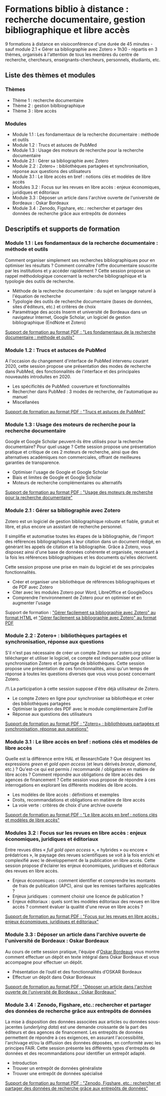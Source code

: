 
# Formations biblio à distance : recherche documentaire, gestion bibliographique et libre accès

9 formations à distance en visioconférence d'une durée de 45 minutes - sauf module 2.1 « Gérer sa bibliographie avec Zotero » 1h30 - répartis en 3 thèmes, organisés à l'attention de tous les membres du centre de recherche, chercheurs, enseignants-chercheurs, personnels, étudiants, etc.


## Liste des thèmes et modules

### Thèmes

 * Thème 1 : recherche documentaire
 * Thème 2 : gestion biblbiographique
 * Thème 3 : libre accès

### Modules

 * Module 1.1 : Les fondamentaux de la recherche documentaire : méthode et outils 
 * Module 1.2 : Trucs et astuces de PubMed 
 * Module 1.3 : Usage des moteurs de recherche pour la recherche documentaire 
 * Module 2.1 : Gérer sa bibliographie avec Zotero 
 * Module 2.2 : Zotero+ : bibliothèques partagées et synchronisation, réponse aux questions des utilisateurs
 * Module 3.1 : Le libre accès en bref : notions clés et modèles de libre accès 
 * Modules 3.2 : Focus sur les revues en libre accès : enjeux économiques, juridiques et éditoriaux 
 * Module 3.3 : Déposer un article dans l'archive ouverte de l'université de Bordeaux : Oskar Bordeaux 
 * Module 3.4 : Zenodo, Figshare, etc.: rechercher et partager des données de recherche grâce aux entrepôts de données 


## Descriptifs et supports de formation

### Module 1.1 : Les fondamentaux de la recherche documentaire : méthode et outils

Comment organiser simplement ses recherches bibliographiques pour en optimiser les résultats ?  Comment connaître l'offre documentaire souscrite par les institutions et y accéder rapidement ?  Cette session propose un rappel méthodologique concernant la recherche bibliographique et la typologie des outils de recherche.

 * Méthode de la recherche documentaire : du sujet en langage naturel à l'équation de recherche
 * Typologie des outils de recherche documentaire (bases de données, sites d'éditeurs, etc.) et critères de choix
 * Paramétrage des accès Inserm et université de Bordeaux dans un navigateur Internet, Google Scholar, un logiciel de gestion bibliographique (EndNote et Zotero)

[Support de formation au format PDF : "Les fondamentaux de la recherche documentaire : méthode et outils"](https://github.com/fflamerie/formbiblio/blob/main/docs/module1-1_rech_biblio.pdf)

### Module 1.2 : Trucs et astuces de PubMed

A l'occasion du changement d'interface de PubMed intervenu courant 2020, cette session propose une présentation des modes de recherche dans PubMed, des fonctionnalités de l'interface et des principales nouveautés introduites en 2020.

 * Les spécificités de PubMed: couverture et fonctionnalités
 * Rechercher dans PubMed : 3 modes de recherche, de l'automatique au manuel
 * Miscellanées

[Support de formation au format PDF : "Trucs et astuces de PubMed"](https://github.com/fflamerie/formbiblio/blob/main/docs/module1-2_pubmed.pdf)

### Module 1.3 : Usage des moteurs de recherche pour la recherche documentaire

Google et Google Scholar peuvent-ils être utilisés pour la recherche documentaire? Pour quel usage ? Cette session propose une présentation pratique et critique de ces 2 moteurs de recherche, ainsi que des alternatives académiques non commerciales, offrant de meilleures garanties de transparence.


 * Optimiser l'usage de Google et Google Scholar
 * Biais et limites de Google et Google Scholar
 * Moteurs de recherche complémentaires ou alternatifs

[Support de formation au format PDF : "Usage des moteurs de recherche pour la recherche documentaire"](https://github.com/fflamerie/formbiblio/blob/main/docs/module1-3_moteurs_recherche.pdf)


### Module 2.1 : Gérer sa bibliographie avec Zotero

Zotero est un logiciel de gestion bibliographique robuste et fiable, gratuit et libre, et plus encore un assistant de recherche personnel.

Il simplifie et automatise toutes les étapes de la bibliographie, de l'import des références bibliographiques à leur citation dans un document rédigé, en générant les appels de citation et la bibliographie. Grâce à Zotero, vous disposez ainsi d'une base de données cohérente et organisée, recensant à la fois les références bibliographiques et les documents qu'elles décrivent.

Cette session propose une prise en main du logiciel et de ses principales fonctionnalités.

 * Créer et organiser une bibliothèque de références bibliographiques et de PDF avec Zotero
 * Citer avec les modules Zotero pour Word, LibreOffice et GoogleDocs
 * Comprendre l'environnement de Zotero pour en optimiser et en augmenter l'usage

Support de formation : ["Gérer facilement sa bibliographie avec Zotero" au format HTML](https://github.com/fflamerie/zotero_gerer_biblio/blob/master/content/gerer_biblio_zotero_COURS.md) et ["Gérer facilement sa bibliographie avec Zotero" au format PDF](https://github.com/fflamerie/zotero_gerer_biblio/blob/master/content/gerer_biblio_zotero_COURS.pdf)

### Module 2.2 : Zotero+ : bibliothèques partagées et synchronisation, réponse aux questions

S'il n'est pas nécessaire de créer un compte Zotero sur zotero.org pour télécharger et utiliser le logiciel, ce compte est indispensable pour utiliser la synchronisation Zotero et le partage de bibliothèques. Cette session propose une présentation de ces fonctionnalités, ainsi qu'un temps de réponse à toutes les questions diverses que vous vous posez concernant Zotero.

/!\ La participation à cette session suppose d'être déjà utilisateur de Zotero.

 * Le compte Zotero en ligne pour synchroniser sa bibliothèque et créer des bibliothèques partagées
 * Optimiser la gestion des PDF avec le module complémentaire ZotFile
 * Réponse aux questions des utilisateurs

[Support de formation au format PDF : "Zotero+ : bibliothèques partagées et synchronisation, réponse aux questions"](https://github.com/fflamerie/formbiblio/blob/main/docs/module2-2_zotero2.pdf)


### Module 3.1 : Le libre accès en bref : notions clés et modèles de libre accès

Quelle est la différence entre HAL et ResearchGate ? Que désignent les expressions _green_ et _gold open access_ (et leurs dérivés _bronze_, _diamond_, etc.) ? Qu'est-ce qui est permis / recommandé / obligatoire en matière de libre accès ? Comment répondre aux obligations de libre accès des agences de financement ? Cette session vous propose de répondre à ces interrogations en explorant les différents modèles de libre accès.

 * Les modèles de libre accès : définitions et exemples
 * Droits, recommandations et obligations en matière de libre accès
 * La voie verte : critères de choix d'une archive ouverte

[Support de formation au format PDF : "Le libre accès en bref : notions clés et modèles de libre accès"](https://github.com/fflamerie/formbiblio/blob/main/docs/module3-1_oa_bref.pdf)

### Modules 3.2 : Focus sur les revues en libre accès : enjeux économiques, juridiques et éditoriaux

Entre revues dites « _full gold open access_ », « hybrides » ou encore « prédatrices », le paysage des revues scientifiques se voit à la fois enrichi et complexifié avec le développement de la publication en libre accès. Cette session propose d'éclairer les enjeux économiques, juridiques et éditoriaux des revues en libre accès.

 * Enjeux économiques : comment identifier et comprendre les montants de frais de publication (APC), ainsi que les remises tarifaires applicables ?
 * Enjeux juridiques : comment choisir une licence de publication ?
 * Enjeux éditoriaux : quels sont les modèles éditoriaux des revues en libre accès ? comment évaluer la qualité d'une revue en libre accès ?

[Support de formation au format PDF : "Focus sur les revues en libre accès : enjeux économiques, juridiques et éditoriaux"](https://github.com/fflamerie/formbiblio/blob/main/docs/module3-2_oa_revues.pdf)

### Module 3.3 : Déposer un article dans l'archive ouverte de l'université de Bordeaux : Oskar Bordeaux

Au cours de cette session pratique, l'équipe d'[Oskar Bordeaux](https://oskar-bordeaux.fr/) vous montre comment effectuer un dépôt en texte intégral dans Oskar Bordeaux et vous accompagne pour effectuer un dépôt.

 * Présentation de l’outil et des fonctionnalités d’OSKAR Bordeaux
 * Effectuer un dépôt dans Oskar Bordeaux

[Support de formation au format PDF : "Déposer un article dans l'archive ouverte de l'université de Bordeaux : Oskar Bordeaux"](https://github.com/fflamerie/formbiblio/blob/main/docs/module3-3_oskar.pdf)

### Module 3.4 : Zenodo, Figshare, etc.: rechercher et partager des données de recherche grâce aux entrepôts de données

La mise à disposition des données associées aux articles ou données sous-jacentes (_underlying data_) est une demande croissante de la part des éditeurs et des agences de financement. Les entrepôts de données permettent de répondre à ces exigences, en assurant l'accessibilité, l'archivage et/ou la diffusion des données déposées, en conformité avec les principes FAIR. Cette session présente les différents types d'entrepôts de données et des recommandations pour identifier un entrepôt adapté.

 * Introduction
 * Trouver un entrepôt de données généraliste
 * Trouver une entrepôt de données spécialisé

[Support de formation au format PDF : "Zenodo, Figshare, etc.: rechercher et partager des données de recherche grâce aux entrepôts de données"](https://github.com/fflamerie/formbiblio/blob/main/docs/module3-4_oa_zenodo.pdf)
